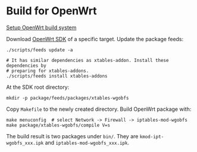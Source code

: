 # Build for OpenWrt

[Setup OpenWrt build system][1]

Download [OpenWrt SDK][2] of a specific target. Update the package feeds:

```shell
./scripts/feeds update -a

# It has similar dependencies as xtables-addon. Install these dependencies by
# preparing for xtables-addons.
./scripts/feeds install xtables-addons
```

At the SDK root directory:

```shell
mkdir -p package/feeds/packages/xtables-wgobfs
```

Copy `Makefile` to the newly created directory. Build OpenWrt package with:

```shell
make menuconfig  # select Network -> Firewall -> iptables-mod-wgobfs
make package/xtables-wgobfs/compile V=s
```

The build result is two packages under `bin/`. They are `kmod-ipt-wgobfs_xxx.ipk` and `iptables-mod-wgobfs_xxx.ipk`.

[1]: https://openwrt.org/docs/guide-developer/toolchain/install-buildsystem
[2]: https://openwrt.org/docs/guide-developer/toolchain/using_the_sdk
